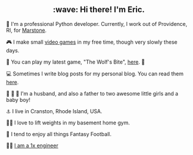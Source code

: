 <h2 align="center">:wave: Hi there! I'm Eric.</h2>

:snake: I'm a professional Python developer. Currently, I work out of Providence, RI, for [Marstone](https://www.marstone.com/).

:video_game: I make small [video games](https://ericbernier.com/games) in my free time, though very slowly these days.  

:wolf: You can play my latest game, "The Wolf's Bite", [here](https://store.steampowered.com/app/656040/The_Wolfs_Bite/). :pig:

:computer: Sometimes I write blog posts for my personal blog. You can read them [here](https://ericbernier.com/).

:girl: :girl: :boy: I'm a husband, and also a father to two awesome little girls and a baby boy! 

:anchor: I live in Cranston, Rhode Island, USA. 

:weight_lifting_man: I love to lift weights in my basement home gym. 

:football: I tend to enjoy all things Fantasy Football. 

:man_technologist: [I am a 1x engineer](https://1x.engineer/)

